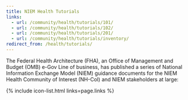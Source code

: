 ```yaml
---
title: NIEM Health Tutorials
links:
  - url: /community/health/tutorials/101/
  - url: /community/health/tutorials/102/
  - url: /community/health/tutorials/201/
  - url: /community/health/tutorials/inventory/
redirect_from: /health/tutorials/
---
```


The Federal Health Architecture (FHA), an Office of Management and Budget (OMB) e-Gov Line of business, has published a series of National Information Exchange Model (NIEM) guidance documents for the NIEM Health Community of Interest (NH-CoI) and NIEM stakeholders at large:

{% include icon-list.html links=page.links %}
